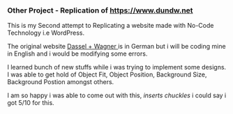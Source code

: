 ### Other Project - Replication of https://www.dundw.net
  
This is my Second attempt to Replicating a website made with No-Code Technology i.e WordPress.
 
The original website <a href="https://www.dundw.net/"> Dassel + Wagner </a> is in German but i will be coding mine in English and i would be modifying some errors.

I learned bunch of new stuffs while i was trying to implement some designs. I was able to get hold of Object Fit, Object Position, Background Size, Background Postion amongst others.

I am so happy i was able to come out with this, *inserts chuckles* i could say i got 5/10 for this.
